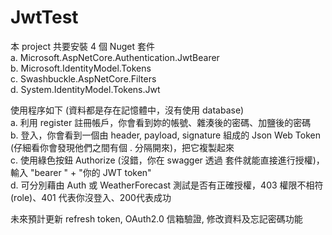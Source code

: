 # JwtTest

本 project 共要安裝 4 個 Nuget 套件  
a. Microsoft.AspNetCore.Authentication.JwtBearer  
b. Microsoft.IdentityModel.Tokens  
c. Swashbuckle.AspNetCore.Filters  
d. System.IdentityModel.Tokens.Jwt  
  
使用程序如下 (資料都是存在記憶體中，沒有使用 database)  
a. 利用 register 註冊帳戶，你會看到妳的帳號、雜湊後的密碼、加鹽後的密碼  
b. 登入，你會看到一個由 header, payload, signature 組成的 Json Web Token (仔細看你會發現他們之間有個 . 分隔開來)，把它複製起來  
c. 使用綠色按鈕 Authorize (沒錯，你在 swagger 透過 套件就能直接進行授權)，輸入 "bearer " + "你的 JWT token"  
d. 可分別藉由 Auth 或 WeatherForecast 測試是否有正確授權，403 權限不相符 (role)、401 代表你沒登入、200代表成功  
  
未來預計更新 refresh token, OAuth2.0 信箱驗證, 修改資料及忘記密碼功能  
